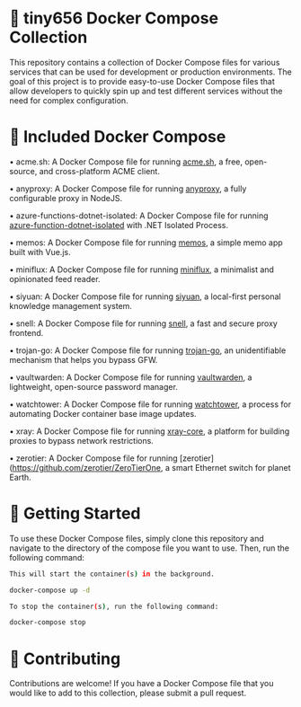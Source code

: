 # :whale: tiny656 Docker Compose Collection 
 
This repository contains a collection of Docker Compose files for various services that can be used for development or production environments. The goal of this project is to provide easy-to-use Docker Compose files that allow developers to quickly spin up and test different services without the need for complex configuration. 

# :file_folder: Included Docker Compose  

• acme.sh: A Docker Compose file for running [acme.sh](https://github.com/acmesh-official/acme.sh), a free, open-source, and cross-platform ACME client.

• anyproxy: A Docker Compose file for running [anyproxy](https://github.com/alibaba/anyproxy), a fully configurable proxy in NodeJS.

• azure-functions-dotnet-isolated: A Docker Compose file for running [azure-function-dotnet-isolated](https://azure.microsoft.com/en-us/services/functions/) with .NET Isolated Process.

• memos: A Docker Compose file for running [memos](https://github.com/memosa/memos), a simple memo app built with Vue.js.

• miniflux: A Docker Compose file for running [miniflux](https://miniflux.app/), a minimalist and opinionated feed reader.

• siyuan: A Docker Compose file for running [siyuan](https://github.com/siyuan-note/siyuan), a local-first personal knowledge management system.

• snell: A Docker Compose file for running [snell](https://github.com/surge-networks/snell), a fast and secure proxy frontend.

• trojan-go: A Docker Compose file for running [trojan-go](https://github.com/p4gefau1t/trojan-go), an unidentifiable mechanism that helps you bypass GFW.

• vaultwarden: A Docker Compose file for running [vaultwarden](https://github.com/dani-garcia/vaultwarden), a lightweight, open-source password manager.

• watchtower: A Docker Compose file for running [watchtower](https://github.com/containrrr/watchtower), a process for automating Docker container base image updates.

• xray: A Docker Compose file for running [xray-core](https://github.com/XTLS/Xray-core), a platform for building proxies to bypass network restrictions.

• zerotier: A Docker Compose file for running [zerotier](https://github.com/zerotier/ZeroTierOne, a smart Ethernet switch for planet Earth. 


# :rocket: Getting Started 
 
To use these Docker Compose files, simply clone this repository and navigate to the directory of the compose file you want to use. Then, run the following command: 

```bash
This will start the container(s) in the background. 

docker-compose up -d  

To stop the container(s), run the following command:

docker-compose stop
``` 

# :handshake: Contributing&nbsp;  

Contributions are welcome! If you have a Docker Compose file that you would like to add to this collection, please submit a pull request.
